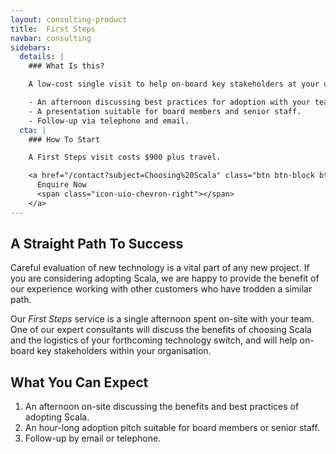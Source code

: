 ```yaml
---
layout: consulting-product
title:  First Steps
navbar: consulting
sidebars:
  details: |
    ### What Is this?

    A low-cost single visit to help on-board key stakeholders at your organisation.

    - An afternoon discussing best practices for adoption with your team.
    - A presentation suitable for board members and senior staff.
    - Follow-up via telephone and email.
  cta: |
    ### How To Start

    A First Steps visit costs $900 plus travel.

    <a href="/contact?subject=Choosing%20Scala" class="btn btn-block btn-primary">
      Enquire Now
      <span class="icon-uio-chevron-right"></span>
    </a>
---
```


## A Straight Path To Success

Careful evaluation of new technology is a vital part of any new project. If you are considering adopting Scala, we are happy to provide the benefit of our experience working with other customers who have trodden a similar path.

Our *First Steps* service is a single afternoon spent on-site with your team. One of our expert consultants will discuss the benefits of choosing Scala and the logistics of your forthcoming technology switch, and will help on-board key stakeholders within your organisation.

## What You Can Expect

1. An afternoon on-site discussing the benefits and best practices of adopting Scala.
2. An hour-long adoption pitch suitable for board members or senior staff.
3. Follow-up by email or telephone.
